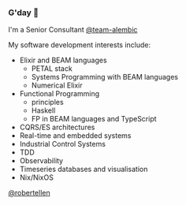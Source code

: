 ### G'day 👋

I'm a Senior Consultant [@team-alembic](https://github.com/team-alembic)

My software development interests include:
- Elixir and BEAM languages
  - PETAL stack
  - Systems Programming with BEAM languages
  - Numerical Elixir
- Functional Programming
  - principles
  - Haskell
  - FP in BEAM languages and TypeScript
- CQRS/ES architectures
- Real-time and embedded systems
- Industrial Control Systems
- TDD
- Observability
- Timeseries databases and visualisation
- Nix/NixOS

[@robertellen](https://twitter.com/robertellen)
